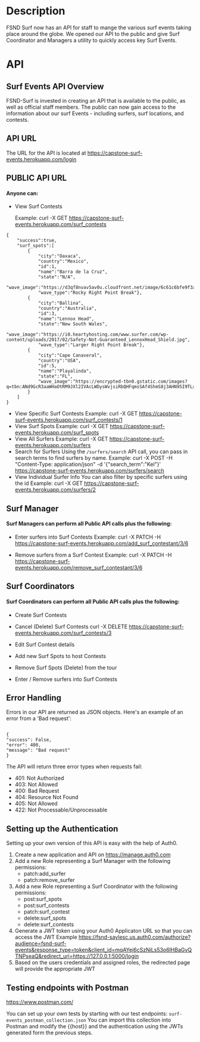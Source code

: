 # Description

FSND Surf now has an API for staff to mange the various surf events taking place around the globe.
We opened our API to the public and give Surf Coordinator and Managers a utility to quickly access
key Surf Events.

# API

## Surf Events API Overview

FSND-Surf is invested in creating an API that is available to the public, as well as official staff members. The public can now gain access to the information about our surf Events - including surfers, surf locations, and contests.

## API URL

The URL for the API is located at https://capstone-surf-events.herokuapp.com/login

## PUBLIC API URL

#### Anyone can:

- View Surf Contests

  Example: curl -X GET https://capstone-surf-events.herokuapp.com/surf_contests

```
{
    "success":true,
    "surf_spots":[
        {
            "city":"Oaxaca",
            "country":"Mexico",
            "id":1,
            "name":"Barra de la Cruz",
            "state":"N/A",
            "wave_image":"https://d3qf8nvav5av0u.cloudfront.net/image/6c61c6bfe9f3aa5ef089dae6d336cd04.jpg",
            "wave_type":"Rocky Right Point Break"},
        {
            "city":"Ballina",
            "country":"Australia",
            "id":3,
            "name":"Lennox Head",
            "state":"New South Wales",
            "wave_image":"https://i0.heartyhosting.com/www.surfer.com/wp-content/uploads/2017/02/Safety-Not-Guaranteed_LennoxHead_Shield.jpg",
            "wave_type":"Larger Right Point Break"},
        {
            "city":"Cape Canaveral",
            "country":"USA",
            "id":5,
            "name":"Playalinda",
            "state":"FL",
            "wave_image":"https://encrypted-tbn0.gstatic.com/images?q=tbn:ANd9GcR3aaWHaOtRM9JXl2IVAcLWDysWvjsiRbQHFqmsSAf4ShmS8j3AHN95I9TLxsPWVApAkSk&usqp=CAU","wave_type":"Beachbreak"
        }
    ]
}
```

- View Specific Surf Contests
  Example: curl -X GET https://capstone-surf-events.herokuapp.com/surf_contests/1
- View Surf Spots
  Example: curl -X GET https://capstone-surf-events.herokuapp.com/surf_spots
- View All Surfers
  Example: curl -X GET https://capstone-surf-events.herokuapp.com/surfers
- Search for Surfers
  Using the `/surfers/search` API call, you can pass in search terms to find surfers by name.
  Example: curl -X POST -H "Content-Type: application/json" -d '{"search_term":"Kel"}' https://capstone-surf-events.herokuapp.com/surfers/search
- View Individual Surfer Info
  You can also filter by specific surfers using the id
  Example: curl -X GET https://capstone-surf-events.herokuapp.com/surfers/2

## Surf Manager

#### Surf Managers can perform all Public API calls plus the following:

- Enter surfers into Surf Contests
  Example: curl -X PATCH -H https://capstone-surf-events.herokuapp.com/add_surf_contestant/3/6

- Remove surfers from a Surf Contest
  Example: curl -X PATCH -H https://capstone-surf-events.herokuapp.com/remove_surf_contestant/3/6

## Surf Coordinators

#### Surf Coordinators can perform all Public API calls plus the following:

- Create Surf Contests
- Cancel (Delete) Surf Contests
  curl -X DELETE https://capstone-surf-events.herokuapp.com/surf_contests/3
- Edit Surf Contest details

- Add new Surf Spots to host Contests
- Remove Surf Spots (Delete) from the tour
- Enter / Remove surfers into Surf Contests

## Error Handling

Errors in our API are returned as JSON objects. Here's an example of an error from a 'Bad request':

```

{
"success": False,
"error": 400,
"message": "Bad request"
}

```

The API will return three error types when requests fail:

- 401: Not Authorized
- 403: Not Allowed
- 400: Bad Request
- 404: Resource Not Found
- 405: Not Allowed
- 422: Not Processable/Unprocessable

## Setting up the Authentication

Setting up your own version of this API is easy with the help of Auth0.

1.  Create a new application and API on https://manage.auth0.com
2.  Add a new Role representing a Surf Manager with the following permissions:
    - patch:add_surfer
    - patch:remove_surfer
3.  Add a new Role representing a Surf Coordinator with the following permissions:
    - post:surf_spots
    - post:surf_contests
    - patch:surf_contest
    - delete:surf_spots
    - delete:surf_contests
4.  Generate a JWT token using your Auth0 Applicaton URL so that you can access the JWT
    Example https://fsnd-saylesc.us.auth0.com/authorize?audience=fsnd-surf-events&response_type=token&client_id=mqAYej6cSzNiLs53o6lHBaGvQTNPseaQ&redirect_uri=https://127.0.0.1:5000/login
5.  Based on the users credentials and assigned roles, the redirected page will provide the appropriate JWT

## Testing endpoints with Postman

https://www.postman.com/

You can set up your own tests by starting with our test endpoints: `surf-events_postman_collection.json`
You can import this collection into Postman and modify the {{host}} and the authentication using the JWTs generated form the previous steps.
